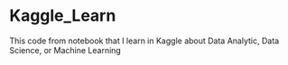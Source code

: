 # Kaggle_Learn
This code from notebook that I learn in Kaggle about Data Analytic, Data Science, or Machine Learning
